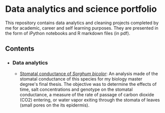 # Data analytics and science portfolio

This repository contains data analytics and cleaning projects completed by me for academic, career and self learning purposes. They are presented in the form of iPython notebooks and R markdown files (in pdf).

## Contents

- ### Data analytics
   
    - [Stomatal conductance of *Sorghum bicolor*](https://github.com/lezojeda/Data-science-analytics-portfolio/blob/master/Stomatal_conductance.pdf): An analysis made of the stomatal conductance of this species for my biology master degree's final thesis. The objective was to determine the effects of time, salt concentrations and genotype on the stomatal conductance, a measure of the rate of passage of carbon dioxide (CO2) entering, or water vapor exiting through the stomata of leaves (small pores on the its epidermis). 

